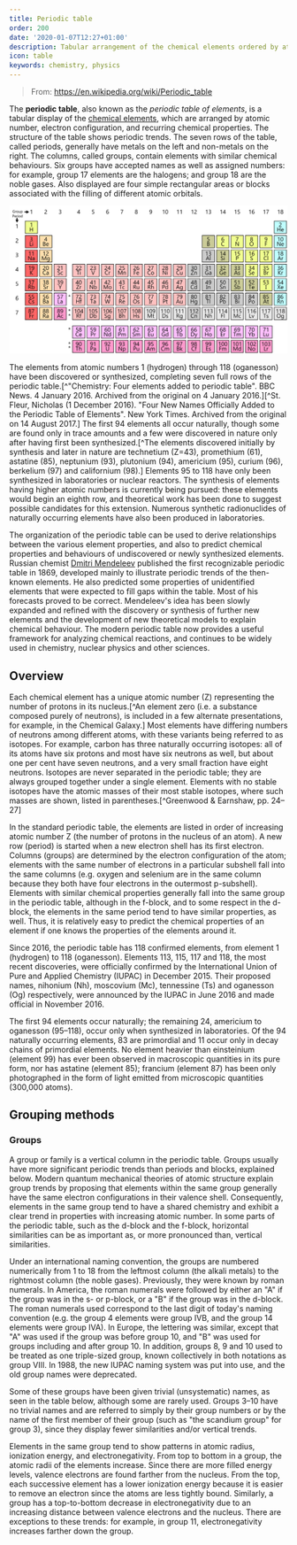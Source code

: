 ```yaml
---
title: Periodic table
order: 200
date: '2020-01-07T12:27+01:00'
description: Tabular arrangement of the chemical elements ordered by atomic number
icon: table
keywords: chemistry, physics
---
```


> From: https://en.wikipedia.org/wiki/Periodic_table

The __periodic table__, also known as the _periodic table of elements_, is a tabular display of the [chemical elements](../chemical-elements), which are arranged by atomic number, electron configuration, and recurring chemical properties. The structure of the table shows periodic trends. The seven rows of the table, called periods, generally have metals on the left and non-metals on the right. The columns, called groups, contain elements with similar chemical behaviours. Six groups have accepted names as well as assigned numbers: for example, group 17 elements are the halogens; and group 18 are the noble gases. Also displayed are four simple rectangular areas or blocks associated with the filling of different atomic orbitals.

![Periodic table](periodic-table.svg)

The elements from atomic numbers 1 (hydrogen) through 118 (oganesson) have been discovered or synthesized, completing seven full rows of the periodic table.[^"Chemistry: Four elements added to periodic table". BBC News. 4 January 2016. Archived from the original on 4 January 2016.][^St. Fleur, Nicholas (1 December 2016). "Four New Names Officially Added to the Periodic Table of Elements". New York Times. Archived from the original on 14 August 2017.] The first 94 elements all occur naturally, though some are found only in trace amounts and a few were discovered in nature only after having first been synthesized.[^The elements discovered initially by synthesis and later in nature are technetium (Z=43), promethium (61), astatine (85), neptunium (93), plutonium (94), americium (95), curium (96), berkelium (97) and californium (98).] Elements 95 to 118 have only been synthesized in laboratories or nuclear reactors. The synthesis of elements having higher atomic numbers is currently being pursued: these elements would begin an eighth row, and theoretical work has been done to suggest possible candidates for this extension. Numerous synthetic radionuclides of naturally occurring elements have also been produced in laboratories.

The organization of the periodic table can be used to derive relationships between the various element properties, and also to predict chemical properties and behaviours of undiscovered or newly synthesized elements. Russian chemist [Dmitri Mendeleev](../mendeleev) published the first recognizable periodic table in 1869, developed mainly to illustrate periodic trends of the then-known elements. He also predicted some properties of unidentified elements that were expected to fill gaps within the table. Most of his forecasts proved to be correct. Mendeleev's idea has been slowly expanded and refined with the discovery or synthesis of further new elements and the development of new theoretical models to explain chemical behaviour. The modern periodic table now provides a useful framework for analyzing chemical reactions, and continues to be widely used in chemistry, nuclear physics and other sciences.

## Overview

Each chemical element has a unique atomic number (Z) representing the number of protons in its nucleus.[^An element zero (i.e. a substance composed purely of neutrons), is included in a few alternate presentations, for example, in the Chemical Galaxy.] Most elements have differing numbers of neutrons among different atoms, with these variants being referred to as isotopes. For example, carbon has three naturally occurring isotopes: all of its atoms have six protons and most have six neutrons as well, but about one per cent have seven neutrons, and a very small fraction have eight neutrons. Isotopes are never separated in the periodic table; they are always grouped together under a single element. Elements with no stable isotopes have the atomic masses of their most stable isotopes, where such masses are shown, listed in parentheses.[^Greenwood & Earnshaw, pp. 24–27]

In the standard periodic table, the elements are listed in order of increasing atomic number Z (the number of protons in the nucleus of an atom). A new row (period) is started when a new electron shell has its first electron. Columns (groups) are determined by the electron configuration of the atom; elements with the same number of electrons in a particular subshell fall into the same columns (e.g. oxygen and selenium are in the same column because they both have four electrons in the outermost p-subshell). Elements with similar chemical properties generally fall into the same group in the periodic table, although in the f-block, and to some respect in the d-block, the elements in the same period tend to have similar properties, as well. Thus, it is relatively easy to predict the chemical properties of an element if one knows the properties of the elements around it.

Since 2016, the periodic table has 118 confirmed elements, from element 1 (hydrogen) to 118 (oganesson). Elements 113, 115, 117 and 118, the most recent discoveries, were officially confirmed by the International Union of Pure and Applied Chemistry (IUPAC) in December 2015. Their proposed names, nihonium (Nh), moscovium (Mc), tennessine (Ts) and oganesson (Og) respectively, were announced by the IUPAC in June 2016 and made official in November 2016.

The first 94 elements occur naturally; the remaining 24, americium to oganesson (95–118), occur only when synthesized in laboratories. Of the 94 naturally occurring elements, 83 are primordial and 11 occur only in decay chains of primordial elements. No element heavier than einsteinium (element 99) has ever been observed in macroscopic quantities in its pure form, nor has astatine (element 85); francium (element 87) has been only photographed in the form of light emitted from microscopic quantities (300,000 atoms).

## Grouping methods

### Groups

A group or family is a vertical column in the periodic table. Groups usually have more significant periodic trends than periods and blocks, explained below. Modern quantum mechanical theories of atomic structure explain group trends by proposing that elements within the same group generally have the same electron configurations in their valence shell. Consequently, elements in the same group tend to have a shared chemistry and exhibit a clear trend in properties with increasing atomic number. In some parts of the periodic table, such as the d-block and the f-block, horizontal similarities can be as important as, or more pronounced than, vertical similarities.

Under an international naming convention, the groups are numbered numerically from 1 to 18 from the leftmost column (the alkali metals) to the rightmost column (the noble gases). Previously, they were known by roman numerals. In America, the roman numerals were followed by either an "A" if the group was in the s- or p-block, or a "B" if the group was in the d-block. The roman numerals used correspond to the last digit of today's naming convention (e.g. the group 4 elements were group IVB, and the group 14 elements were group IVA). In Europe, the lettering was similar, except that "A" was used if the group was before group 10, and "B" was used for groups including and after group 10. In addition, groups 8, 9 and 10 used to be treated as one triple-sized group, known collectively in both notations as group VIII. In 1988, the new IUPAC naming system was put into use, and the old group names were deprecated.

Some of these groups have been given trivial (unsystematic) names, as seen in the table below, although some are rarely used. Groups 3–10 have no trivial names and are referred to simply by their group numbers or by the name of the first member of their group (such as "the scandium group" for group 3), since they display fewer similarities and/or vertical trends.

Elements in the same group tend to show patterns in atomic radius, ionization energy, and electronegativity. From top to bottom in a group, the atomic radii of the elements increase. Since there are more filled energy levels, valence electrons are found farther from the nucleus. From the top, each successive element has a lower ionization energy because it is easier to remove an electron since the atoms are less tightly bound. Similarly, a group has a top-to-bottom decrease in electronegativity due to an increasing distance between valence electrons and the nucleus. There are exceptions to these trends: for example, in group 11, electronegativity increases farther down the group.
